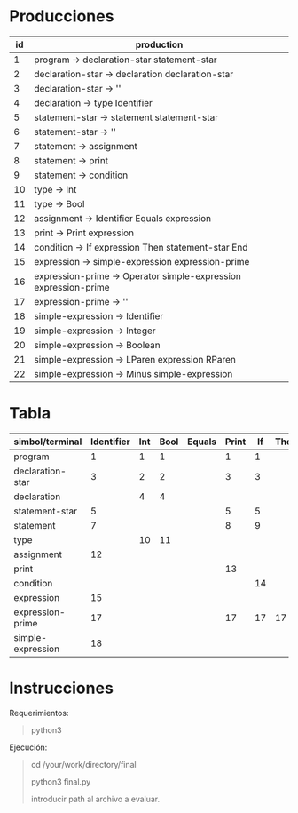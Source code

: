 # Producciones

| id | production |
|---|---|
| 1 | program -> declaration-star statement-star |
| 2 | declaration-star -> declaration declaration-star |
| 3 | declaration-star -> '' |
| 4 | declaration -> type Identifier |
| 5 | statement-star -> statement statement-star |
| 6 | statement-star -> '' |
| 7 | statement -> assignment |
| 8 | statement -> print |
| 9 | statement -> condition |
| 10 | type -> Int |
| 11 | type -> Bool |
| 12 | assignment -> Identifier Equals expression |
| 13 | print -> Print expression |
| 14 | condition -> If expression Then statement-star End |
| 15 | expression -> simple-expression expression-prime |
| 16 | expression-prime -> Operator simple-expression expression-prime |
| 17 | expression-prime -> '' |
| 18 | simple-expression -> Identifier |
| 19 | simple-expression -> Integer |
| 20 | simple-expression -> Boolean |
| 21 | simple-expression -> LParen expression RParen |
| 22 | simple-expression -> Minus simple-expression |

# Tabla

| simbol/terminal |	Identifier | Int | Bool | Equals | Print | If | Then | End | Operator | Integer | Boolean | LParen | RParen | Minus | $ |
|---|---|---|---|---|---|---|---|---|---|---|---|---|---|---|---|
| program | 1 | 1 | 1 | | 1 | 1 | | | | | | | |	| 1 |
| declaration-star | 3 | 2 | 2 | | 3 | 3 | | | | | | | | | 3 |
| declaration | | 4 | 4 | | | | | | | | | | |	| |
| statement-star  | 5 | | | | 5 | 5 | | 6 | | | | | |	| 6 |
| statement | 7 | | | | 8 | 9 | | | | | | | |	| |
| type | | 10 | 11 | | | | | | | | | | | | |
| assignment | 12 | | | | | | | | | | | | | | |
| print | | | | | 13 | | | | | | | | |	| |
| condition | | | | | | 14 | | | | | | | |	| |
| expression | 15 | | | | | | | | | 15 | 15 | 15 | | 15 | |
| expression-prime | 17 | | | | 17 | 17 | 17 | 17 | 16 | | | | 17 | | 17 |
| simple-expression | 18 | | | | | | | | | 19 | 20 | 21 | | 22 | |

# Instrucciones

Requerimientos:

> python3

Ejecución:

> cd /your/work/directory/final
>
> python3 final.py
>
> introducir path al archivo a evaluar.
